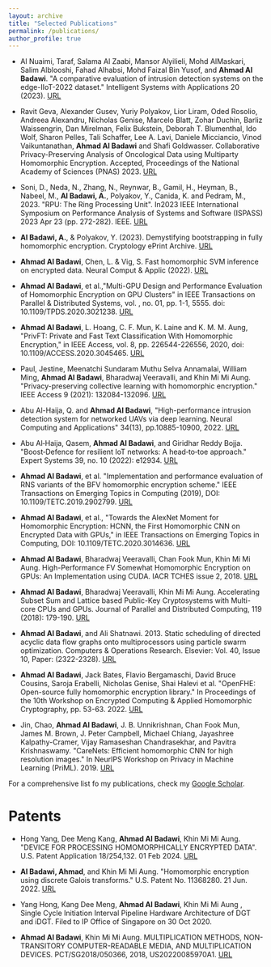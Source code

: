 ```yaml
---
layout: archive
title: "Selected Publications"
permalink: /publications/
author_profile: true
---
```


- Al Nuaimi, Taraf, Salama Al Zaabi, Mansor Alyilieli, Mohd AlMaskari, Salim Alblooshi, Fahad Alhabsi, Mohd Faizal Bin Yusof, and **Ahmad Al Badawi**. "A comparative evaluation of intrusion detection systems on the edge-IIoT-2022 dataset." Intelligent Systems with Applications 20 (2023). [URL](https://www.sciencedirect.com/science/article/pii/S2667305323001230)

- Ravit Geva, Alexander Gusev, Yuriy Polyakov, Lior Liram, Oded Rosolio, Andreea Alexandru, Nicholas Genise, Marcelo Blatt, Zohar Duchin, Barliz Waissengrin, Dan Mirelman, Felix Bukstein, Deborah T. Blumenthal, Ido Wolf, Sharon Pelles, Tali Schaffer, Lee A. Lavi, Daniele Micciancio, Vinod Vaikuntanathan, **Ahmad Al Badawi** and Shafi Goldwasser. Collaborative Privacy-Preserving Analysis of Oncological Data using Multiparty Homomorphic Encryption. Accepted, Proceedings of the National Academy of Sciences (PNAS) 2023. [URL](https://www.pnas.org/doi/10.1073/pnas.2304415120)

- Soni, D., Neda, N., Zhang, N., Reynwar, B., Gamil, H., Heyman, B., Nabeel, M., **Al Badawi, A.**, Polyakov, Y., Canida, K. and Pedram, M., 2023. "RPU: The Ring Processing Unit". In2023 IEEE International Symposium on Performance Analysis of Systems and Software (ISPASS) 2023 Apr 23 (pp. 272-282). IEEE. [URL](https://www.computer.org/csdl/proceedings-article/ispass/2023/973900a272/1OddHf0wgmc)

- **Al Badawi, A.**, & Polyakov, Y. (2023). Demystifying bootstrapping in fully homomorphic encryption. Cryptology ePrint Archive. [URL](https://eprint.iacr.org/2023/149.pdf)

- **Ahmad Al Badawi**, Chen, L. & Vig, S. Fast homomorphic SVM inference on encrypted data. Neural Comput & Applic (2022). [URL](https://doi.org/10.1007/s00521-022-07202-8)

- **Ahmad Al Badawi**, et al.,"Multi-GPU Design and Performance Evaluation of Homomorphic Encryption on GPU Clusters" in IEEE Transactions on Parallel & Distributed Systems, vol. , no. 01, pp. 1-1, 5555. doi: 10.1109/TPDS.2020.3021238. [URL](https://doi.org/10.1109/TPDS.2020.3021238)

- **Ahmad Al Badawi**, L. Hoang, C. F. Mun, K. Laine and K. M. M. Aung, "PrivFT: Private and Fast Text Classification With Homomorphic Encryption," in IEEE Access, vol. 8, pp. 226544-226556, 2020, doi: 10.1109/ACCESS.2020.3045465. [URL](https://doi.org/10.1109/ACCESS.2020.3045465)

- Paul, Jestine, Meenatchi Sundaram Muthu Selva Annamalai, William Ming, **Ahmad Al Badawi**, Bharadwaj Veeravalli, and Khin Mi Mi Aung. "Privacy-preserving collective learning with homomorphic encryption." IEEE Access 9 (2021): 132084-132096. [URL](https://ieeexplore.ieee.org/abstract/document/9543673)

- Abu Al-Haija, Q. and **Ahmad Al Badawi**, "High-performance intrusion detection system for networked UAVs via deep learning. Neural Computing and Applications" 34(13), pp.10885-10900, 2022. [URL](https://link.springer.com/article/10.1007/s00521-022-07015-9)

- Abu Al‐Haija, Qasem, **Ahmad Al Badawi**, and Giridhar Reddy Bojja. "Boost‐Defence for resilient IoT networks: A head‐to‐toe approach." Expert Systems 39, no. 10 (2022): e12934. [URL](https://onlinelibrary.wiley.com/doi/abs/10.1111/exsy.12934)

- **Ahmad Al Badawi**, et al. "Implementation and performance evaluation of RNS variants of the BFV homomorphic encryption scheme." IEEE Transactions on Emerging Topics in Computing (2019), DOI: 10.1109/TETC.2019.2902799. [URL](https://doi.org/10.1109/TETC.2019.2902799)

- **Ahmad Al Badawi**, et al., "Towards the AlexNet Moment for Homomorphic Encryption: HCNN, the First Homomorphic CNN on Encrypted Data with GPUs," in IEEE Transactions on Emerging Topics in Computing, DOI: 10.1109/TETC.2020.3014636. [URL](https://doi.org/10.1109/TETC.2020.3014636) 

- **Ahmad Al Badawi**, Bharadwaj Veeravalli, Chan Fook Mun, Khin Mi Mi Aung. High-Performance FV Somewhat Homomorphic Encryption on GPUs: An Implementation using CUDA. IACR TCHES issue 2, 2018. [URL](https://tches.iacr.org/index.php/TCHES/article/view/875)

- **Ahmad Al Badawi**, Bharadwaj Veeravalli, Khin Mi Mi Aung. Accelerating Subset Sum and Lattice based Public-Key Cryptosystems with Multi-core CPUs and GPUs. Journal of Parallel and Distributed Computing, 119 (2018): 179-190. [URL](https://doi.org/10.1016/j.jpdc.2018.04.014)

- **Ahmad Al Badawi**, and Ali Shatnawi. 2013. Static scheduling of directed acyclic data flow graphs onto multiprocessors using particle swarm optimization. Computers & Operations Research. Elsevier: Vol. 40, Issue 10, Paper: (2322-2328). [URL](https://doi.org/10.1016/j.cor.2013.03.015)

- **Ahmad Al Badawi**, Jack Bates, Flavio Bergamaschi, David Bruce Cousins, Saroja Erabelli, Nicholas Genise, Shai Halevi et al. "OpenFHE: Open-source fully homomorphic encryption library." In Proceedings of the 10th Workshop on Encrypted Computing & Applied Homomorphic Cryptography, pp. 53-63. 2022. [URL](https://doi.org/10.1145/3560827.3563379)

- Jin, Chao, **Ahmad Al Badawi**, J. B. Unnikrishnan, Chan Fook Mun, James M. Brown, J. Peter Campbell, Michael Chiang, Jayashree Kalpathy-Cramer, Vijay Ramaseshan Chandrasekhar, and Pavitra Krishnaswamy. "CareNets: Efficient homomorphic CNN for high resolution images." In NeurIPS Workshop on Privacy in Machine Learning (PriML). 2019. [URL](https://priml-workshop.github.io/priml2019/papers/PriML2019_paper_28.pdf)  

For a comprehensive list fo my publications, check my [Google Scholar](https://scholar.google.com.sg/citations?user=-EhCfyEAAAAJ&hl=en).

# Patents
- Hong Yang, Dee Meng Kang, **Ahmad Al Badawi**, Khin Mi Mi Aung. "DEVICE FOR PROCESSING HOMOMORPHICALLY ENCRYPTED DATA". U.S. Patent Application 18/254,132. 01 Feb 2024. [URL](https://www.freepatentsonline.com/y2024/0039694.html)

- **Al Badawi, Ahmad**, and Khin Mi Mi Aung. "Homomorphic encryption using discrete Galois transforms." U.S. Patent No. 11368280. 21 Jun. 2022. [URL](https://patents.google.com/patent/US11368280B2/en)

- Yang Hong, Kang Dee Meng, **Ahmad Al Badawi**, Khin Mi Mi Aung , Single Cycle Initiation Interval Pipeline Hardware Architecture of DGT and iDGT. Filed to IP Office of Singapore on 30 Oct 2020.

- **Ahmad Al Badawi**, Khin Mi Mi Aung. MULTIPLICATION METHODS, NON-TRANSITORY COMPUTER-READABLE MEDIA, AND MULTIPLICATION DEVICES. PCT/SG2018/050366, 2018, US20220085970A1. [URL](https://patents.google.com/patent/US20220085970A1/en)

